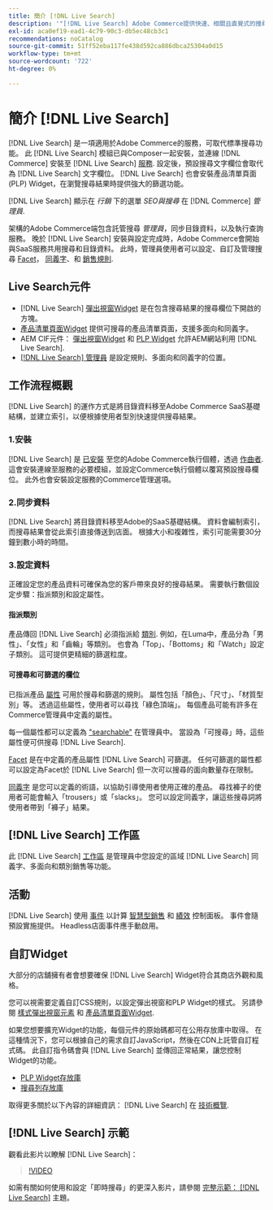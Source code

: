 ```yaml
---
title: 簡介 [!DNL Live Search]
description: '"[!DNL Live Search] Adobe Commerce提供快速、相關且直覺式的搜尋體驗。」'
exl-id: aca0ef19-ead1-4c79-90c3-db5ec48cb3c1
recommendations: noCatalog
source-git-commit: 51ff52eba117fe438d592ca886dbca25304a0d15
workflow-type: tm+mt
source-wordcount: '722'
ht-degree: 0%

---
```


# 簡介 [!DNL Live Search]

[!DNL Live Search] 是一項適用於Adobe Commerce的服務，可取代標準搜尋功能。 此 [!DNL Live Search] 模組已與Composer一起安裝，並連線 [!DNL Commerce] 安裝至 [!DNL Live Search] [服務](../landing/saas.md). 設定後，預設搜尋文字欄位會取代為 [!DNL Live Search] 文字欄位。 [!DNL Live Search] 也會安裝產品清單頁面(PLP) Widget，在瀏覽搜尋結果時提供強大的篩選功能。

[!DNL Live Search] 顯示在 *行銷* 下的選單 *SEO與搜尋* 在 [!DNL Commerce] *管理員*.

架構的Adobe Commerce端包含託管搜尋 *管理員*，同步目錄資料，以及執行查詢服務。 晚於 [!DNL Live Search] 安裝與設定完成時，Adobe Commerce會開始與SaaS服務共用搜尋和目錄資料。 此時，管理員使用者可以設定、自訂及管理搜尋 [Facet](facets.md)， [同義字](synonyms.md)、和 [銷售規則](category-merch.md).

## Live Search元件

* [!DNL Live Search] [彈出視窗Widget](storefront-popover.md) 是在包含搜尋結果的搜尋欄位下開啟的方塊。
* [產品清單頁面Widget](plp-styling.md) 提供可搜尋的產品清單頁面，支援多面向和同義字。
* AEM CIF元件： [彈出視窗Widget](https://experienceleague.adobe.com/docs/experience-manager-cloud-service/content/content-and-commerce/integrations/live-search-popover.html?lang=en) 和 [PLP Widget](https://experienceleague.adobe.com/docs/experience-manager-cloud-service/content/content-and-commerce/integrations/live-search-plp.html) 允許AEM網站利用 [!DNL Live Search].
* [[!DNL Live Search] 管理員](workspace.md) 是設定規則、多面向和同義字的位置。

## 工作流程概觀

[!DNL Live Search] 的運作方式是將目錄資料移至Adobe Commerce SaaS基礎結構，並建立索引，以便根據使用者型別快速提供搜尋結果。

### 1.安裝

[!DNL Live Search] 是 [已安裝](install.md) 至您的Adobe Commerce執行個體，透過 [作曲者](https://getcomposer.org/). 這會安裝連線至服務的必要模組，並設定Commerce執行個體以覆寫預設搜尋欄位。 此外也會安裝設定服務的Commerce管理選項。

### 2.同步資料

[!DNL Live Search] 將目錄資料移至Adobe的SaaS基礎結構。 資料會編制索引，而搜尋結果會從此索引直接傳送到店面。 根據大小和複雜性，索引可能需要30分鐘到數小時的時間。

### 3.設定資料

正確設定您的產品資料可確保為您的客戶帶來良好的搜尋結果。 需要執行數個設定步驟：指派類別和設定屬性。

#### 指派類別

產品傳回 [!DNL Live Search] 必須指派給 [類別](https://experienceleague.adobe.com/docs/commerce-admin/catalog/categories/categories.html). 例如，在Luma中，產品分為「男性」、「女性」和「齒輪」等類別。 也會為「Top」、「Bottoms」和「Watch」設定子類別。 這可提供更精細的篩選粒度。

#### 可搜尋和可篩選的欄位

已指派產品 [屬性](https://experienceleague.adobe.com/docs/commerce-admin/catalog/product-attributes/product-attributes.html) 可用於搜尋和篩選的規則。 屬性包括「顏色」、「尺寸」、「材質型別」等。 透過這些屬性，使用者可以尋找「綠色頂端」。 每個產品可能有許多在Commerce管理員中定義的屬性。

每一個屬性都可以定義為 [&quot;searchable&quot;](https://experienceleague.adobe.com/docs/commerce-admin/catalog/catalog/search/search.html) 在管理員中。 當設為「可搜尋」時，這些屬性便可供搜尋 [!DNL Live Search].

[Facet](facets.md) 是在中定義的產品屬性 [!DNL Live Search] 可篩選。 任何可篩選的屬性都可以設定為Facet於 [!DNL Live Search] 但一次可以搜尋的面向數量存在限制。

[同義字](synonyms.md) 是您可以定義的術語，以協助引導使用者使用正確的產品。 尋找褲子的使用者可能會輸入「trousers」或「slacks」。 您可以設定同義字，讓這些搜尋詞將使用者帶到「褲子」結果。

## [!DNL Live Search] 工作區

此 [!DNL Live Search] [工作區](workspace.md) 是管理員中您設定的區域 [!DNL Live Search] 同義字、多面向和類別銷售等功能。

## 活動

[!DNL Live Search] 使用 [事件](events.md) 以計算 [智慧型銷售](category-merch.md) 和 [績效](performance.md) 控制面板。 事件會隨預設實施提供。 Headless店面事件應手動啟用。

## 自訂Widget

大部分的店舖擁有者會想要確保 [!DNL Live Search] Widget符合其商店外觀和風格。

您可以視需要定義自訂CSS規則，以設定彈出視窗和PLP Widget的樣式。 另請參閱 [樣式彈出視窗元素](storefront-popover-styling.md) 和 [產品清單頁面Widget](plp-styling.md).

如果您想要擴充Widget的功能，每個元件的原始碼都可在公用存放庫中取得。
在這種情況下，您可以根據自己的需求自訂JavaScript，然後在CDN上託管自訂程式碼。 此自訂指令碼會與 [!DNL Live Search] 並傳回正常結果，讓您控制Widget的功能。

* [PLP Widget存放庫](https://github.com/adobe/storefront-product-listing-page)
* [搜尋列存放庫](https://github.com/adobe/storefront-search-as-you-type)

取得更多關於以下內容的詳細資訊： [!DNL Live Search] 在 [技術概覽](technical-overview.md).

## [!DNL Live Search] 示範

觀看此影片以瞭解 [!DNL Live Search]：

>[!VIDEO](https://video.tv.adobe.com/v/3418679?quality=12&learn=on)

如需有關如何使用和設定「即時搜尋」的更深入影片，請參閱 [完整示範： [!DNL Live Search]](https://experienceleague.adobe.com/docs/commerce-learn/tutorials/getting-started/capabilities/live-search-full-demonstration.html) 主題。
